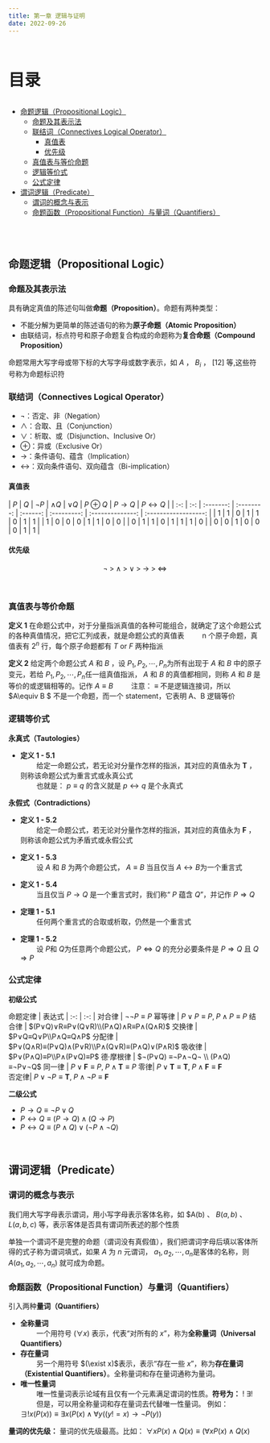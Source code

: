 ```yaml
---
title: 第一章 逻辑与证明
date: 2022-09-26
---
```


<br><p style="font-size: 32px; font-weight: bold;">目录</p>

<!-- @import "[TOC]" {cmd="toc" depthFrom=2 depthTo=5 orderedList=false} -->

<!-- code_chunk_output -->

- [命题逻辑（Propositional Logic）](#命题逻辑propositional-logic)
  - [命题及其表示法](#命题及其表示法)
  - [联结词（Connectives Logical Operator）](#联结词connectives-logical-operator)
    - [真值表](#真值表)
    - [优先级](#优先级)
  - [真值表与等价命题](#真值表与等价命题)
  - [逻辑等价式](#逻辑等价式)
  - [公式定律](#公式定律)
- [谓词逻辑（Predicate）](#谓词逻辑predicate)
  - [谓词的概念与表示](#谓词的概念与表示)
  - [命题函数（Propositional Function）与量词（Quantifiers）](#命题函数propositional-function与量词quantifiers)

<!-- /code_chunk_output -->

<br> 
&emsp;

## 命题逻辑（Propositional Logic）

### 命题及其表示法

具有确定真值的陈述句叫做**命题（Proposition）**。命题有两种类型：

- 不能分解为更简单的陈述语句的称为**原子命题（Atomic Proposition）**
- 由联结词，标点符号和原子命题复合构成的命题称为**复合命题（Compound Proposition）**

命题常用大写字母或带下标的大写字母或数字表示，如 $A$ ， $B_i$ ​， $[12]$ 等,这些符号称为命题标识符

### 联结词（Connectives Logical Operator）

- $\neg$：否定、非（Negation）
- $\wedge$：合取、且（Conjunction）
- $\vee$：析取、或（Disjunction、Inclusive Or）
- $\oplus$：异或（Exclusive Or）
- $\rightarrow$：条件语句、蕴含（Implication）
- $\leftrightarrow$：双向条件语句、双向蕴含（Bi-implication）

#### 真值表

<div class="tableBox">

<span></span>
| $P$ | $Q$ | $\lnot P$ | $\wedge Q$ | $\vee Q$ | $P\oplus Q$ | $P\rightarrow Q$ | $P\leftrightarrow Q$ |
| :-: | :-: | :-------: | :--------: | :------: | :---------: | :--------------: | :------------------: |
| 1 | 1 | 0 | 1 | 1 | 0 | 1 | 1 |
| 1 | 0 | 0 | 0 | 1 | 1 | 0 | 0 |
| 0 | 1 | 1 | 0 | 1 | 1 | 1 | 0 |
| 0 | 0 | 1 | 0 | 0 | 0 | 1 | 1 |

</div>

#### 优先级

$$\lnot \;>\; \wedge \;>\; \vee \;>\; \to \;>\; \Leftrightarrow$$

<br>

### 真值表与等价命题

**定义 1**
在命题公式中，对于分量指派真值的各种可能组合，就确定了这个命题公式的各种真值情况，把它汇列成表，就是命题公式的真值表
&emsp;&emsp; n 个原子命题，真值表有 $2^n$ 行，每个原子命题都有 $T$ or $F$ 两种指派

**定义 2**
给定两个命题公式 $A$ 和 $B$ ，设 $P_1,P_2,\cdots,P_n$​ 为所有出现于 $A$ 和 $B$ 中的原子变元，若给 $P_1,P_2,\cdots,P_n$​ 任一组真值指派， $A$ 和 $B$ 的真值都相同，则称 $A$ 和 $B$ 是等价的或逻辑相等的。记作 $A\equiv B$
&emsp;&emsp; 注意： $\equiv$ 不是逻辑连接词，所以 $A\equiv B $ 不是一个命题，而一个 statement，它表明 A、B 逻辑等价

### 逻辑等价式

**永真式（Tautologies）**

- **定义 1 - 5.1** <br> &emsp;&emsp; 给定一命题公式，若无论对分量作怎样的指派，其对应的真值永为 $\pmb{T}$ ，则称该命题公式为重言式或永真公式 <br> &emsp;&emsp; 也就是： $p\equiv q$ 的含义就是 $p\leftrightarrow q$ 是个永真式

**永假式（Contradictions）**

- **定义 1 - 5.2** <br> &emsp;&emsp; 给定一命题公式，若无论对分量作怎样的指派，其对应的真值永为 $\pmb{F}$ ，则称该命题公式为矛盾式或永假公式

- **定义 1 - 5.3** <br> &emsp;&emsp; 设 $A$ 和 $B$ 为两个命题公式， $A \equiv B$ 当且仅当 $A \leftrightarrow B$为一个重言式

- **定义 1 - 5.4** <br> &emsp;&emsp; 当且仅当 $P \rightarrow Q$ 是一个重言式时，我们称“ $P$ 蕴含 $Q$”，并记作 $P \Rightarrow Q$

- **定理 1 - 5.1** <br> &emsp;&emsp; 任何两个重言式的合取或析取，仍然是一个重言式

- **定理 1 - 5.2** <br> &emsp;&emsp; 设 $P$和 $Q$为任意两个命题公式， $P \Leftrightarrow Q$ 的充分必要条件是 $P \Rightarrow Q$ 且 $Q \Rightarrow P$

### 公式定律

**初级公式**

<div class="tableBox">

<span></span>
命题定律 | 表达式
| :-: | :-: |
对合律 | $\neg\neg P \equiv P$
幂等律 | $P \vee P \equiv P ,\; P \wedge P \equiv P$
结合律 | $(P∨Q)∨R≡P∨(Q∨R)\\(P∧Q)∧R≡P∧(Q∧R)​$
交换律 | $P∨Q≡Q∨P\\P∧Q≡Q∧P​$
分配律 | $P∨(Q∧R)≡(P∨Q)∧(P∨R)\\P∧(Q∨R)≡(P∧Q)∨(P∧R)$
吸收律 | $P∨(P∧Q)≡P\\P∧(P∨Q)≡P$
德·摩根律 | $¬(P∨Q) ≡¬P∧¬Q¬ \\ (P∧Q) ≡¬P∨¬Q$
同一律 | $P\vee\pmb{F}\equiv P ,\; P\wedge\pmb{T}\equiv P$
零律| $P\vee\pmb{T}\equiv\pmb{T} ,\;P \wedge\pmb{F}\equiv\pmb{F}$  
否定律| $P\vee\neg P\equiv\pmb{T} ,\; P\wedge\neg P\equiv\pmb{F}$

</div>

**二级公式**

- $P \rightarrow Q \equiv \neg P \vee Q$
- $P \leftrightarrow Q \equiv(P \rightarrow Q) \wedge(Q \rightarrow P)$
- $P \leftrightarrow Q \equiv(P \wedge Q) \vee(\neg P \wedge \neg Q)$

<br>

## 谓词逻辑（Predicate）

### 谓词的概念与表示

我们用大写字母表示谓词，用小写字母表示客体名称，如 $A(b) 、 $B(a,b)$ 、 $L(a,b,c)$ 等，表示客体是否具有谓词所表述的那个性质

单独一个谓词不是完整的命题（谓词没有真假值），我们把谓词字母后填以客体所得的式子称为谓词填式，如果 $A$ 为 $n$ 元谓词， $a_1,a_2 ,\cdots,a _n$​ 是客体的名称，则 $A(a_1,a_2,\cdots,a_n)$ 就可成为命题。

### 命题函数（Propositional Function）与量词（Quantifiers）

引入两种**量词（Quantifiers）**

- **全称量词** <br> &emsp;&emsp; 一个用符号 $(\forall x)$ 表示，代表“对所有的 $x$”，称为**全称量词（Universal Quantifiers）**
- **存在量词** <br> &emsp;&emsp; 另一个用符号 $(\exist x)$表示，表示“存在一些 $x$”，称为**存在量词（Existential Quantifiers）**。全称量词和存在量词通称为量词。
- **唯一性量词** <br> &emsp;&emsp; 唯一性量词表示论域有且仅有一个元素满足谓词的性质。**符号为：** ! $\exists !$ <br> &emsp;&emsp; 但是，可以用全称量词和存在量词去代替唯一性量词。 例如： $\exists!x(P(x)) \equiv \exists x (P(x) \wedge \forall y((y!=x)\rightarrow \neg P(y) )$

**量词的优先级：** 量词的优先级最高。比如： $\forall xP(x)\wedge Q(x)\equiv (\forall xP(x)\wedge Q(x)$
